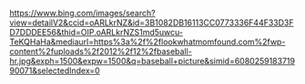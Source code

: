 https://www.bing.com/images/search?view=detailV2&ccid=oARLkrNZ&id=3B1082DB16113CC0773336F44F33D3FD7DDDEE56&thid=OIP.oARLkrNZS1md5uwcu-TeKQHaHa&mediaurl=https%3a%2f%2flookwhatmomfound.com%2fwp-content%2fuploads%2f2012%2f12%2fbaseball-hr.jpg&exph=1500&expw=1500&q=baseball+picture&simid=608025918371990071&selectedIndex=0
